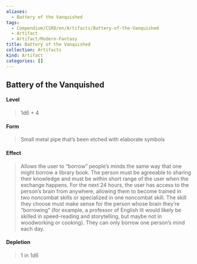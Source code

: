```yaml
---
aliases:
  - Battery of the Vanquished
tags:
  - Compendium/CSRD/en/Artifacts/Battery-of-the-Vanquished
  - Artifact
  - Artifact/Modern-Fantasy
title: Battery of the Vanquished
collection: Artifacts
kind: Artifact
categories: []
---
```

## Battery of the Vanquished  
#### Level   
>1d6 + 4  
#### Form  
> Small metal pipe that’s been etched with elaborate symbols    
#### Effect  
> Allows the user to “borrow” people’s minds the same way that one might borrow a library book. The person must be agreeable to sharing their knowledge and must be within short range of the user when the exchange happens. For the next 24 hours, the user has access to the person’s brain from anywhere, allowing them to become trained in two noncombat skills or specialized in one noncombat skill. The skill they choose must make sense for the person whose brain they’re “borrowing” (for example, a professor of English lit would likely be skilled in speed-reading and storytelling, but maybe not in woodworking or cooking). They can only borrow one person’s mind each day.   
#### Depletion   
>1 in 1d6  
  
